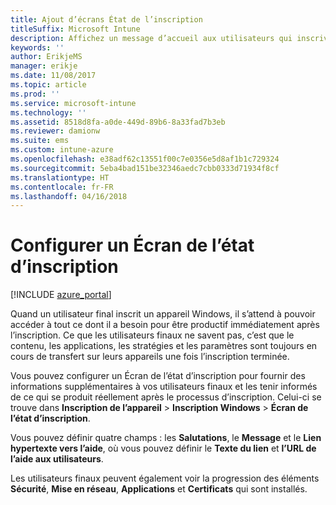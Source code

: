 ```yaml
---
title: Ajout d’écrans État de l’inscription
titleSuffix: Microsoft Intune
description: Affichez un message d’accueil aux utilisateurs qui inscrivent des appareils Windows 10.
keywords: ''
author: ErikjeMS
manager: erikje
ms.date: 11/08/2017
ms.topic: article
ms.prod: ''
ms.service: microsoft-intune
ms.technology: ''
ms.assetid: 8518d8fa-a0de-449d-89b6-8a33fad7b3eb
ms.reviewer: damionw
ms.suite: ems
ms.custom: intune-azure
ms.openlocfilehash: e38adf62c13551f00c7e0356e5d8af1b1c729324
ms.sourcegitcommit: 5eba4bad151be32346aedc7cbb0333d71934f8cf
ms.translationtype: HT
ms.contentlocale: fr-FR
ms.lasthandoff: 04/16/2018
---
```

# <a name="set-up-an-enrollment-status-screen"></a>Configurer un Écran de l’état d’inscription

[!INCLUDE [azure_portal](./includes/azure_portal.md)]

Quand un utilisateur final inscrit un appareil Windows, il s’attend à pouvoir accéder à tout ce dont il a besoin pour être productif immédiatement après l’inscription. Ce que les utilisateurs finaux ne savent pas, c’est que le contenu, les applications, les stratégies et les paramètres sont toujours en cours de transfert sur leurs appareils une fois l’inscription terminée.

Vous pouvez configurer un Écran de l’état d’inscription pour fournir des informations supplémentaires à vos utilisateurs finaux et les tenir informés de ce qui se produit réellement après le processus d’inscription. Celui-ci se trouve dans **Inscription de l’appareil** > **Inscription Windows** > **Écran de l’état d’inscription**.

Vous pouvez définir quatre champs : les **Salutations**, le **Message** et le **Lien hypertexte vers l’aide**, où vous pouvez définir le **Texte du lien** et **l’URL de l’aide aux utilisateurs**.

Les utilisateurs finaux peuvent également voir la progression des éléments **Sécurité**, **Mise en réseau**, **Applications** et **Certificats** qui sont installés.
